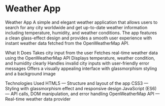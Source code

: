 # Weather App
Weather App
A simple and elegant weather application that allows users to search for any city worldwide and get up-to-date weather information including temperature, humidity, and weather conditions. The app features a clean glass-effect design and provides a smooth user experience with instant weather data fetched from the OpenWeatherMap API.

What It Does
Takes city input from the user
Fetches real-time weather data using the OpenWeatherMap API
Displays temperature, weather condition, and humidity clearly
Handles invalid city inputs with user-friendly error messages
Offers a visually appealing interface with glassmorphism styling and a background image

Technologies Used
HTML5 — Structure and layout of the app
CSS3 — Styling with glassmorphism effect and responsive design
JavaScript (ES6) — API calls, DOM manipulation, and error handling
OpenWeatherMap API — Real-time weather data provider
